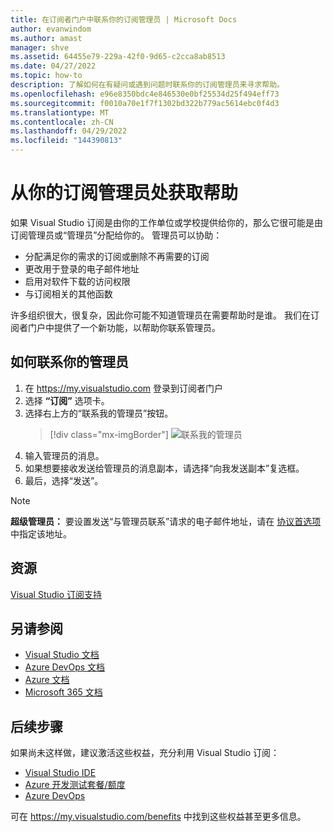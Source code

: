 ```yaml
---
title: 在订阅者门户中联系你的订阅管理员 | Microsoft Docs
author: evanwindom
ms.author: amast
manager: shve
ms.assetid: 64455e79-229a-42f0-9d65-c2cca8ab8513
ms.date: 04/27/2022
ms.topic: how-to
description: 了解如何在有疑问或遇到问题时联系你的订阅管理员来寻求帮助。
ms.openlocfilehash: e96e8350bdc4e846530e0bf25534d25f494eff73
ms.sourcegitcommit: f0010a70e1f7f1302bd322b779ac5614ebc0f4d3
ms.translationtype: MT
ms.contentlocale: zh-CN
ms.lasthandoff: 04/29/2022
ms.locfileid: "144390813"
---
```

# <a name="get-assistance-from-your-subscriptions-admin"></a>从你的订阅管理员处获取帮助
如果 Visual Studio 订阅是由你的工作单位或学校提供给你的，那么它很可能是由订阅管理员或“管理员”分配给你的。  管理员可以协助：
+ 分配满足你的需求的订阅或删除不再需要的订阅
+ 更改用于登录的电子邮件地址
+ 启用对软件下载的访问权限
+ 与订阅相关的其他函数

许多组织很大，很复杂，因此你可能不知道管理员在需要帮助时是谁。  我们在订阅者门户中提供了一个新功能，以帮助你联系管理员。   

## <a name="how-to-contact-your-admin"></a>如何联系你的管理员
1. 在 <https://my.visualstudio.com> 登录到订阅者门户
2. 选择 **“订阅”** 选项卡。 
3. 选择右上方的“联系我的管理员”按钮。 
   > [!div class="mx-imgBorder"]
   > ![联系我的管理员](_img/contact-my-admin/contact-my-admin-button.png "选择“联系我的管理员”按钮，输入消息，然后选择“发送”。")
4. 输入管理员的消息。
5. 如果想要接收发送给管理员的消息副本，请选择“向我发送副本”复选框。 
6. 最后，选择“发送”。

> [!NOTE]
> **超级管理员：** 要设置发送“与管理员联系”请求的电子邮件地址，请在 [协议首选项](admin-preferences.md#contact-email-address)中指定该地址。

## <a name="resources"></a>资源
[Visual Studio 订阅支持](https://my.visualstudio.com/gethelp)

## <a name="see-also"></a>另请参阅
+ [Visual Studio 文档](/visualstudio/)
+ [Azure DevOps 文档](/azure/devops/)
+ [Azure 文档](/azure/)
+ [Microsoft 365 文档](/microsoft-365/)

## <a name="next-steps"></a>后续步骤
如果尚未这样做，建议激活这些权益，充分利用 Visual Studio 订阅：
+ [Visual Studio IDE](vs-ide-benefit.md)
+ [Azure 开发测试套餐/额度](/azure/devtest/offer/)
+ [Azure DevOps](vs-azure-devops.md)

可在 https://my.visualstudio.com/benefits 中找到这些权益甚至更多信息。